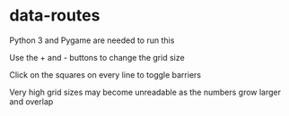 # data-routes

Python 3 and Pygame are needed to run this

Use the + and - buttons to change the grid size

Click on the squares on every line to toggle barriers

Very high grid sizes may become unreadable as the numbers grow larger and overlap
